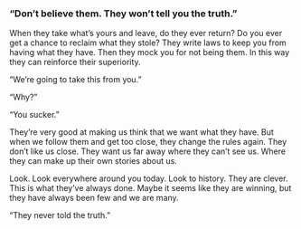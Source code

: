 ### “Don’t believe them. They won’t tell you the truth.”

When they take what’s yours and leave, do they ever return? Do you ever get a chance to reclaim what they stole? They write laws to keep you from having what they have. Then they mock you for not being them. In this way they can reinforce their superiority. 

“We’re going to take this from you.” 

“Why?”

“You sucker.” 

They’re very good at making us think that we want what they have. But when we follow them and get too close, they change the rules again. They don’t like us close. They want us far away where they can’t see us. Where they can make up their own stories about us. 

Look. Look everywhere around you today. Look to history. They are clever. This is what they’ve always done. Maybe it seems like they are winning, but they have always been few and we are many. 

“They never told the truth.”

